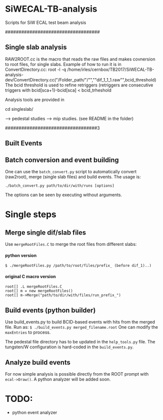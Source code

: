 # SiWECAL-TB-analysis
Scripts for SiW ECAL test beam analysis

###################################
## Single slab analysis
RAW2ROOT.cc is the macro that reads the raw files and makes covnersion to root files, for single slabs.
Example of how to run it is in ConvertDirectory.cc:
root -l -q /home/irles/cernbox/TB2017/SiWECAL-TB-analysis-dev/ConvertDirectory.cc\(\"/Folder_path/"/"\",\""dif_1_1_1.raw"\",bcid_threshold\)
The bcid threshold is used to refine retriggers (retriggers are consecutive triggers with bcid[sca+1}-bcid[sca] < bcid_trheshold

Analysis tools are provided in

cd singleslab/

--> pedestal studies
--> mip studies.
(see README in the folder)


##################################3
## Built Events

## Batch conversion and event building
One can use the `batch_convert.py` script to automatically convert (raw2root), merge (single slab files) and build events.
The usage is:
```
./batch_convert.py path/to/dir/with/runs [options]
```
The options can be seen by executing without arguments.

# Single steps
## Merge single dif/slab files
Use `mergeRootFiles.C` to merge the root files from different slabs:

#### python version
`$ ./mergeRootFiles.py /path/to/root/files/prefix_ (before dif_1)..)`

#### original C macro version
```
root[] .L mergeRootFiles.C
root[] m = new mergeRootFiles()
root[] m->Merge("path/to/dir/with/files/run_prefix_")
```

## Build events (python builder)
Use build_events.py to build BCID-based events with hits from the merged file.
Run as:
`$ ./build_events.py merged_filename.root`
One can modify the `maxEntries` to process.

The pedestal file directory has to be updated in the `help_tools.py` file.
The tungsten/W configuration is hard-coded in the `build_events.py`.

## Analyze build events
For now simple analysis is possible directly from the ROOT prompt with `ecal->Draw()`.
A python analyzer will be added soon.

# TODO:
- python event analyzer
